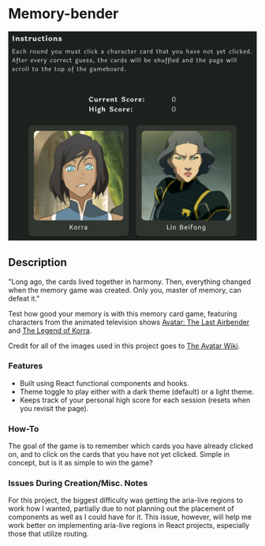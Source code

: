 # Memory-bender

<p align='center'>
<img src='./src/assets/images/preview.png' alt='Memory-bender' width='600px' height='auto' />
</p>

## Description

"Long ago, the cards lived together in harmony. Then, everything changed when the memory game was created. Only you, master of memory, can defeat it."

Test how good your memory is with this memory card game, featuring characters from the animated television shows [Avatar: The Last Airbender](https://en.wikipedia.org/wiki/Avatar:_The_Last_Airbender) and [The Legend of Korra](https://en.wikipedia.org/wiki/The_Legend_of_Korra).

Credit for all of the images used in this project goes to [The Avatar Wiki](https://avatar.fandom.com/wiki/Avatar_Wiki).

### Features

- Built using React functional components and hooks.
- Theme toggle to play either with a dark theme (default) or a light theme.
- Keeps track of your personal high score for each session (resets when you revisit the page).

### How-To

The goal of the game is to remember which cards you have already clicked on, and to click on the cards that you have not yet clicked. Simple in concept, but is it as simple to win the game?

### Issues During Creation/Misc. Notes

For this project, the biggest difficulty was getting the aria-live regions to work how I wanted, partially due to not planning out the placement of components as well as I could have for it. This issue, however, will help me work better on implementing aria-live regions in React projects, especially those that utilize routing.
